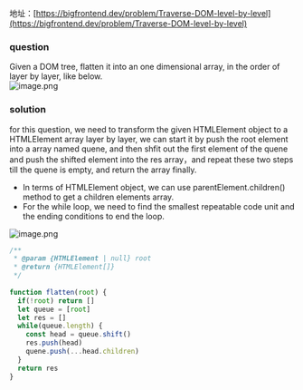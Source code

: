 地址：[https://bigfrontend.dev/problem/Traverse-DOM-level-by-level](https://bigfrontend.dev/problem/Traverse-DOM-level-by-level)

### question

Given a DOM tree, flatten it into an one dimensional array, in the order of layer by layer, like below.<br />![image.png](https://cdn.nlark.com/yuque/0/2024/png/2746344/1711684296264-ade24681-962e-48d0-b2aa-15565653af20.png#averageHue=%23f9f8f8&clientId=ua8fe7fa6-a66d-4&from=paste&height=273&id=u0cb34ae2&originHeight=546&originWidth=1063&originalType=binary&ratio=2&rotation=0&showTitle=false&size=53116&status=done&style=none&taskId=u2d820cdd-6ce1-4021-9eaa-d0fa797830d&title=&width=531.5)


### solution

for this question, we need to transform the given HTMLElement object to a HTMLElement array layer by layer, we can start it by push the root element into a array named quene, and then shfit out the first element of the quene and push the shifted element into the res array，and repeat these two steps till the quene is empty, and return the array finally.

- In terms of HTMLElement object, we can use parentElement.children() method to get a children elements array.
- For the while loop, we need to find the smallest repeatable code unit and the ending conditions to end the loop.

![image.png](https://cdn.nlark.com/yuque/0/2024/png/2746344/1711720812349-82117c5d-41d6-45d5-b20d-2eef20fb5743.png#averageHue=%23efefef&clientId=uc635c19b-677b-4&from=paste&height=446&id=IrDIc&originHeight=892&originWidth=2432&originalType=binary&ratio=2&rotation=0&showTitle=false&size=874741&status=done&style=none&taskId=u76976fb5-225f-42df-a101-ba5b588b7ea&title=&width=1216)

```javascript
/**
 * @param {HTMLElement | null} root
 * @return {HTMLElement[]}
 */
 
function flatten(root) {
  if(!root) return []
  let queue = [root]
  let res = []
  while(queue.length) {
    const head = queue.shift()
    res.push(head)
    quene.push(...head.children)
  }
  return res
}
```



